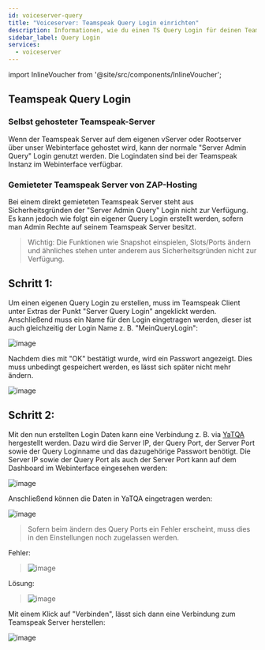 ```yaml
---
id: voiceserver-query
title: "Voiceserver: Teamspeak Query Login einrichten"
description: Informationen, wie du einen TS Query Login für deinen Teamspeak Server von ZAP-Hosting einrichten kannst - ZAP-Hosting.com Dokumentation
sidebar_label: Query Login
services:
  - voiceserver
---
```


import InlineVoucher from '@site/src/components/InlineVoucher';

## Teamspeak Query Login

<InlineVoucher />

### Selbst gehosteter Teamspeak-Server

Wenn der Teamspeak Server auf dem eigenen vServer oder Rootserver über unser Webinterface gehostet wird, kann der normale "Server Admin Query" Login genutzt werden. 
Die Logindaten sind bei der Teamspeak Instanz im Webinterface verfügbar. 

### Gemieteter Teamspeak Server von ZAP-Hosting

Bei einem direkt gemieteten Teamspeak Server steht aus Sicherheitsgründen der "Server Admin Query" Login nicht zur Verfügung. 
Es kann jedoch wie folgt ein eigener Query Login erstellt werden, sofern man Admin Rechte auf seinem Teamspeak Server besitzt. 

>Wichtig: Die Funktionen wie Snapshot einspielen, Slots/Ports ändern und ähnliches stehen unter anderem aus Sicherheitsgründen nicht zur Verfügung.

## Schritt 1: 
Um einen eigenen Query Login zu erstellen, muss im Teamspeak Client unter Extras der Punkt "Server Query Login" angeklickt werden.
Anschließend muss ein Name für den Login eingetragen werden, dieser ist auch gleichzeitig der Login Name z. B. "MeinQueryLogin":

![image](https://screensaver01.zap-hosting.com/index.php/s/eweyFfpToxgc8zz/preview)

Nachdem dies mit "OK" bestätigt wurde, wird ein Passwort angezeigt. 
Dies muss unbedingt gespeichert werden, es lässt sich später nicht mehr ändern. 

![image](https://screensaver01.zap-hosting.com/index.php/s/46ZMkiekeTKe2px/preview)

## Schritt 2:
Mit den nun erstellten Login Daten kann eine Verbindung z. B. via [YaTQA](https://yat.qa) hergestellt werden. 
Dazu wird die Server IP, der Query Port, der Server Port sowie der Query Loginname und das dazugehörige Passwort benötigt. 
Die Server IP sowie der Query Port als auch der Server Port kann auf dem Dashboard im Webinterface eingesehen werden: 

![image](https://screensaver01.zap-hosting.com/index.php/s/koneCDCyRRar8CC/preview)

Anschließend können die Daten in YaTQA eingetragen werden: 

![image](https://screensaver01.zap-hosting.com/index.php/s/Jesm3QmyAGz4dws/preview)

>Sofern beim ändern des Query Ports ein Fehler erscheint, muss dies in den Einstellungen noch zugelassen werden. 

Fehler:
>![image](https://screensaver01.zap-hosting.com/index.php/s/yZTy5FG3Cz7imbk/preview)

Lösung:
>![image](https://screensaver01.zap-hosting.com/index.php/s/SenjCbzc8eyPgP7/preview)

Mit einem Klick auf "Verbinden", lässt sich dann eine Verbindung zum Teamspeak Server herstellen:

![image](https://screensaver01.zap-hosting.com/index.php/s/NZ4Epk4kNLiRjZt/preview)
